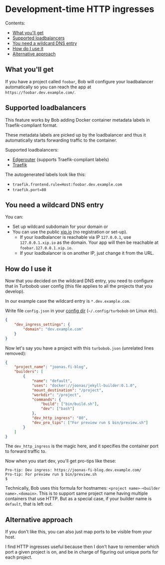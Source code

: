 Development-time HTTP ingresses
===============================

Contents:

- [What you'll get](#what-you-ll-get)
- [Supported loadbalancers](#supported-loadbalancers)
- [You need a wildcard DNS entry](#you-need-a-wildcard-dns-entry)
- [How do I use it](#how-do-i-use-it)
- [Alternative approach](#alternative-approach)


What you'll get
---------------

If you have a project called `foobar`, Bob will configure your loadbalancer automatically
so you can reach the app at `https://foobar.dev.example.com/`.


Supported loadbalancers
-----------------------

This feature works by Bob adding Docker container metadata labels in Traefik-compliant format.

These metadata labels are picked up by the loadbalancer and thus it automatically starts
forwarding traffic to the container.

Supported loadbalancers:

- [Edgerouter](https://github.com/function61/edgerouter) (supports Traefik-compliant labels)
- [Traefik](https://traefik.io/)

The autogenerated labels look like this:

- `traefik.frontend.rule=Host:foobar.dev.example.com`
- `traefik.port=80`


You need a wildcard DNS entry
-----------------------------

You can:

- Set up wildcard subdomain for your domain or
- You can use the public [xip.io](http://xip.io/) (no registration or set-up).
  * If your loadbalancer is reachable via IP `127.0.0.1`, use `127.0.0.1.xip.io` as the domain.
    Your app will then be reachable at `foobar.127.0.0.1.xip.io`.
  * If your loadbalancer is on another IP, just change it from the URL.


How do I use it
---------------

Now that you decided on the wildcard DNS entry, you need to configure that in Turbobob
user config (this file applies to all the projects that you develop).

In our example case the wildcard entry is `*.dev.example.com`.

Write file `config.json` in your [config dir](https://pkg.go.dev/os#UserConfigDir)
(`~/.config/turbobob` on Linux etc).

```json
{
	"dev_ingress_settings": {
		"domain": "dev.example.com"
	}
}
```

Now let's say you have a project with this `turbobob.json` (unrelated lines removed):

```json
{
	"project_name": "joonas.fi-blog",
	"builders": [
		{
			"name": "default",
			"uses": "docker://joonas/jekyll-builder:0.1.0",
			"mount_destination": "/project",
			"workdir": "/project",
			"commands": {
				"build": ["bin/build.sh"],
				"dev": ["bash"]
			},
			"dev_http_ingress": "80",
			"dev_pro_tips": ["For preview run $ bin/preview.sh"]
		}
	]
}
```

The `dev_http_ingress` is the magic here, and it specifies the container port to forward
traffic to.

Now when you start dev, you'll get pro-tips like these:

```console
Pro-tip: Dev ingress: https://joonas-fi-blog.dev.example.com/
Pro-tip: For preview run $ bin/preview.sh
$ 
```

Technically, Bob uses this formula for hostnames: `<project name>-<builder name>.<domain>`.
This is to support same project name having multiple containers that use HTTP. But as a
special case, if your builder name is `default`, that is left out.


Alternative approach
--------------------

If you don't like this, you can also just map ports to be visible from your host.

I find HTTP ingresses useful because then I don't have to remember which port a given
project is on, and be in charge of figuring out unique ports for each project.
